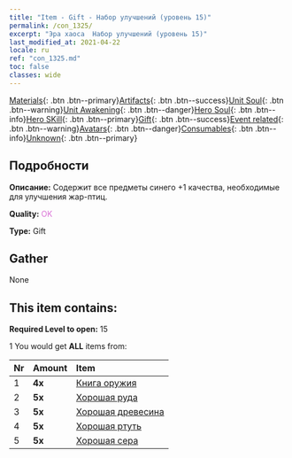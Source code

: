 ```yaml
---
title: "Item - Gift - Набор улучшений (уровень 15)"
permalink: /con_1325/
excerpt: "Эра хаоса  Набор улучшений (уровень 15)"
last_modified_at: 2021-04-22
locale: ru
ref: "con_1325.md"
toc: false
classes: wide
---
```

 [Materials](/ItemsRU/){: .btn .btn--primary}[Artifacts](/ItemsRU/Artifacts/){: .btn .btn--success}[Unit Soul](/ItemsRU/UnitSoul/){: .btn .btn--warning}[Unit Awakening](/ItemsRU/UnitAwakening/){: .btn .btn--danger}[Hero Soul](/ItemsRU/HeroSoul/){: .btn .btn--info}[Hero SKill](/ItemsRU/HeroSkill/){: .btn .btn--primary}[Gift](/ItemsRU/Gift/){: .btn .btn--success}[Event related](/ItemsRU/Events/){: .btn .btn--warning}[Avatars](/ItemsRU/Avatars/){: .btn .btn--danger}[Consumables](/ItemsRU/Consumables/){: .btn .btn--info}[Unknown](/ItemsRU/Unknown/){: .btn .btn--primary}

## Подробности
 **Описание:** Содержит все предметы синего +1 качества, необходимые для улучшения жар-птиц.

 **Quality:** <span style="color: #DA70D6">OK</span>

 **Type:** Gift

## Gather

  None

## This item contains:

 **Required Level to open:** 15

 1 You would get **ALL** items  from:

  | Nr | Amount |     Item    |
  |:---|:-------|:------------|
  | 1 |  **4x** | [Книга оружия](/ru/Items/mat_18/) |  | 
  | 2 |  **5x** | [Хорошая руда](/ru/Items/mat_12/) |  | 
  | 3 |  **5x** | [Хорошая древесина](/ru/Items/mat_13/) |  | 
  | 4 |  **5x** | [Хорошая ртуть](/ru/Items/mat_14/) |  | 
  | 5 |  **5x** | [Хорошая сера](/ru/Items/mat_15/) |  | 
